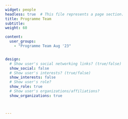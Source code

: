 ```yaml
---
widget: people
headless: true  # This file represents a page section.
title: Programme Team
subtitle: 
weight: 60

content:
  user_groups:
    - "Programme Team Aug '23"


design:
  # Show user's social networking links? (true/false)
  show_social: false
  # Show user's interests? (true/false)
  show_interests: false
  # Show user's role?
  show_role: true
  # Show user's organizations/affiliations?
  show_organizations: true



---
```


